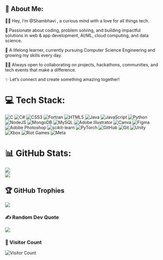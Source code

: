 ##  💫 About Me:


👋🏻 Hey, I’m @Shambhavi , a curious mind with a love for all things tech.

🚀 Passionate about coding, problem solving, and building impactful solutions in web & app development, AI/ML, cloud computing, and data science.

🌱 A lifelong learner, currently pursuing Computer Science Engineering and growing my skills every day.

🤝🏻 Always open to collaborating on projects, hackathons, communities, and tech events that make a difference.

✨ Let’s connect and create something amazing together!


  

# 💻 Tech Stack:
![C](https://img.shields.io/badge/c-%2300599C.svg?style=flat&logo=c&logoColor=white) ![C#](https://img.shields.io/badge/c%23-%23239120.svg?style=flat&logo=csharp&logoColor=white) ![CSS3](https://img.shields.io/badge/css3-%231572B6.svg?style=flat&logo=css3&logoColor=white) ![Fortran](https://img.shields.io/badge/Fortran-%23734F96.svg?style=flat&logo=fortran&logoColor=white) ![HTML5](https://img.shields.io/badge/html5-%23E34F26.svg?style=flat&logo=html5&logoColor=white) ![Java](https://img.shields.io/badge/java-%23ED8B00.svg?style=flat&logo=openjdk&logoColor=white) ![JavaScript](https://img.shields.io/badge/javascript-%23323330.svg?style=flat&logo=javascript&logoColor=%23F7DF1E) ![Python](https://img.shields.io/badge/python-3670A0?style=flat&logo=python&logoColor=ffdd54) ![NodeJS](https://img.shields.io/badge/node.js-6DA55F?style=flat&logo=node.js&logoColor=white) ![MongoDB](https://img.shields.io/badge/MongoDB-%234ea94b.svg?style=flat&logo=mongodb&logoColor=white) ![MySQL](https://img.shields.io/badge/mysql-4479A1.svg?style=flat&logo=mysql&logoColor=white) ![Adobe Illustrator](https://img.shields.io/badge/adobe%20illustrator-%23FF9A00.svg?style=flat&logo=adobe%20illustrator&logoColor=white) ![Canva](https://img.shields.io/badge/Canva-%2300C4CC.svg?style=flat&logo=Canva&logoColor=white) ![Figma](https://img.shields.io/badge/figma-%23F24E1E.svg?style=flat&logo=figma&logoColor=white) ![Adobe Photoshop](https://img.shields.io/badge/adobe%20photoshop-%2331A8FF.svg?style=flat&logo=adobe%20photoshop&logoColor=white) ![scikit-learn](https://img.shields.io/badge/scikit--learn-%23F7931E.svg?style=flat&logo=scikit-learn&logoColor=white) ![PyTorch](https://img.shields.io/badge/PyTorch-%23EE4C2C.svg?style=flat&logo=PyTorch&logoColor=white) ![GitHub](https://img.shields.io/badge/github-%23121011.svg?style=flat&logo=github&logoColor=white) ![Git](https://img.shields.io/badge/git-%23F05033.svg?style=flat&logo=git&logoColor=white) ![Unity](https://img.shields.io/badge/unity-%23000000.svg?style=flat&logo=unity&logoColor=white) ![Xbox](https://img.shields.io/badge/xbox-%23107C10.svg?style=flat&logo=xbox&logoColor=white) ![Riot Games](https://img.shields.io/badge/riotgames-D32936.svg?style=flat&logo=riotgames&logoColor=white) ![Meta](https://img.shields.io/badge/Meta-%230467DF.svg?style=flat&logo=Meta&logoColor=white)



# 📊 GitHub Stats:
![](https://github-readme-stats.vercel.app/api?username=ShambhaviCode&theme=radical&hide_border=false&include_all_commits=false&count_private=false)<br/>
![](https://nirzak-streak-stats.vercel.app/?user=ShambhaviCode&theme=radical&hide_border=false)<br/>



## 🏆 GitHub Trophies
![](https://github-profile-trophy.vercel.app/?username=ShambhaviCode&theme=radical&no-frame=false&no-bg=false&margin-w=4)



### ✍️ Random Dev Quote
![](https://quotes-github-readme.vercel.app/api?type=horizontal&theme=radical)

### 👥 Visitor Count

![Visitor Count](https://profile-counter.glitch.me/ShambhaviCode/count.svg)

